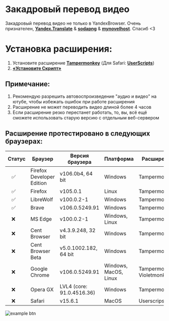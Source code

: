 # Закадровый перевод видео

Закадровый перевод видео не только в YandexBrowser.
Очень признателен, **[Yandex.Translate](https://translate.yandex.ru/)** & **[sodapng](https://github.com/sodapng)** & **[mynovelhost](https://github.com/mynovelhost)**. Спасиб <3

# Установка расширения:
1. Установите расширение **[Tampermonkey](https://www.tampermonkey.net/)** (Для Safari: **[UserScripts](https://apps.apple.com/app/userscripts/id1463298887 )**)
2. **[«Установите Скрипт»](https://raw.githubusercontent.com/ilyhalight/voice-over-translation/master/vot.user.js)**

## Примечание:
1. Рекомендую разрешить автовоспроизведение "аудио и видео" на ютубе, чтобы избежать ошибок при работе расширения
2. Расширение не может переводить видео длиной более 4 часов
3. Если расширение резко перестанет работать, то, вы, всё ещё сможете использовать старую версию с отдельным веб-сервером

## Расширение протестировано в следующих браузерах:
| Статус | Браузер | Версия браузера | Платформа | Расширение
|---|---|---|---|---
| ⠀✅ | Firefox Developer Edition | v106.0b4, 64 bit | Windows | Tampermonkey
| ⠀✅ | Firefox | v105.0.1 | Linux | Tampermonkey
| ⠀✅ | LibreWolf | v100.0.2-1 | Windows | Tampermonkey
| ⠀✅ | Brave | v106.0.5249.91 | Windows | Tampermonkey
| ⠀❌ | MS Edge | v100.0.2-1 | Windows, Linux | Tampermonkey
| ⠀❌ | Cent Browser | v4.3.9.248, 32 bit | Windows | Tampermonkey
| ⠀❌ | Cent Browser Beta | v5.0.1002.182, 64 bit | Windows | Tampermonkey
| ⠀❌ | Google Chrome | v106.0.5249.91 | Windows, MacOS, Linux | Tampermonkey, Violetmonkey
| ⠀❌ | Opera GX | LVL4 (core: 91.0.4516.36) | Windows | Tampermonkey
| ⠀❌ | Safari | v15.6.1 | MacOS | Userscrips

![example btn](https://github.com/ilyhalight/voice-over-translation/blob/master/img/example.png "btn")
